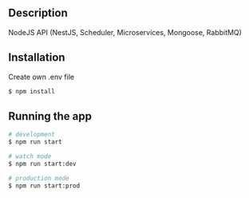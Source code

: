 ## Description

NodeJS API (NestJS, Scheduler, Microservices, Mongoose, RabbitMQ)

## Installation

Create own .env file

```bash
$ npm install
```

## Running the app

```bash
# development
$ npm run start

# watch mode
$ npm run start:dev

# production mode
$ npm run start:prod
```
